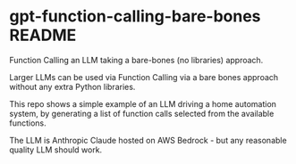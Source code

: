 # gpt-function-calling-bare-bones README

Function Calling an LLM taking a bare-bones (no libraries) approach.

Larger LLMs can be used via Function Calling via a bare bones approach without any extra Python libraries.

This repo shows a simple example of an LLM driving a home automation system, by generating a list of function calls selected from the available functions.

The LLM is Anthropic Claude hosted on AWS Bedrock - but any reasonable quality LLM should work.
